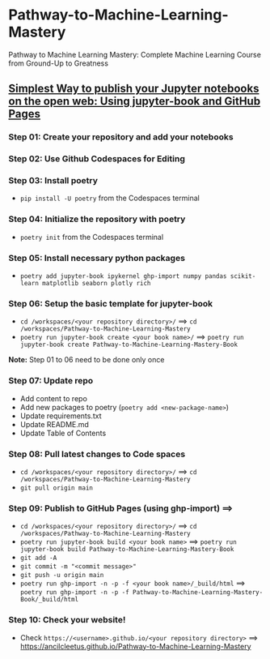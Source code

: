 # Pathway-to-Machine-Learning-Mastery
Pathway to Machine Learning Mastery: Complete Machine Learning Course from Ground-Up to Greatness

## [Simplest Way to publish your Jupyter notebooks on the open web: Using jupyter-book and GitHub Pages](https://medium.com/@dr.junghoonson/simplest-way-to-publish-your-jupyter-notebooks-on-the-open-web-using-jupyter-book-and-github-pages-eea144031d6f)

### Step 01: Create your repository and add your notebooks

### Step 02: Use Github Codespaces for Editing

### Step 03: Install poetry

- `pip install -U poetry` from the Codespaces terminal

### Step 04: Initialize the repository with poetry

- `poetry init` from the Codespaces terminal

### Step 05: Install necessary python packages

- `poetry add jupyter-book ipykernel ghp-import numpy pandas scikit-learn matplotlib seaborn plotly rich`

### Step 06: Setup the basic template for jupyter-book

- `cd /workspaces/<your repository directory>/` $\implies$ `cd /workspaces/Pathway-to-Machine-Learning-Mastery`
- `poetry run jupyter-book create <your book name>/` $\implies$ `poetry run jupyter-book create Pathway-to-Machine-Learning-Mastery-Book`

**Note:** Step 01 to 06 need to be done only once

### Step 07: Update repo

- Add content to repo
- Add new packages to poetry (`poetry add <new-package-name>`)
- Update requirements.txt
- Update README.md
- Update Table of Contents

### Step 08: Pull latest changes to Code spaces

- `cd /workspaces/<your repository directory>/` $\implies$ `cd /workspaces/Pathway-to-Machine-Learning-Mastery`
- `git pull origin main`

### Step 09: Publish to GitHub Pages (using ghp-import) $\implies$ 

- `cd /workspaces/<your repository directory>/` $\implies$ `cd /workspaces/Pathway-to-Machine-Learning-Mastery`
- `poetry run jupyter-book build <your book name>` $\implies$ `poetry run jupyter-book build Pathway-to-Machine-Learning-Mastery-Book`
- `git add -A`
- `git commit -m "<commit message>"`
- `git push -u origin main`
- `poetry run ghp-import -n -p -f <your book name>/_build/html` $\implies$ `poetry run ghp-import -n -p -f Pathway-to-Machine-Learning-Mastery-Book/_build/html`

### Step 10: Check your website!

- Check `https://<username>.github.io/<your repository directory>` $\implies$ https://ancilcleetus.github.io/Pathway-to-Machine-Learning-Mastery
